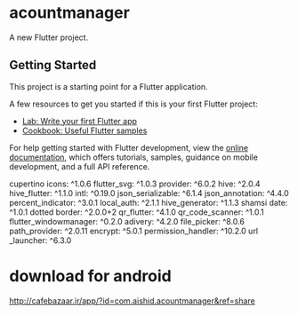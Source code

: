 # acountmanager

A new Flutter project.

## Getting Started

This project is a starting point for a Flutter application.

A few resources to get you started if this is your first Flutter project:

- [Lab: Write your first Flutter app](https://docs.flutter.dev/get-started/codelab)
- [Cookbook: Useful Flutter samples](https://docs.flutter.dev/cookbook)

For help getting started with Flutter development, view the
[online documentation](https://docs.flutter.dev/), which offers tutorials,
samples, guidance on mobile development, and a full API reference.

cupertino
icons: ^1.0.6
flutter_svg: ^1.0.3
provider: ^6.0.2
hive: ^2.0.4
hive_flutter: ^1.1.0
intl: ^0.19.0
json_serializable: ^6.1.4
json_annotation: ^4.4.0
percent_indicator: ^3.0.1
local_auth: ^2.1.1
hive_generator: ^1.1.3
shamsi date: ^1.0.1
dotted border: ^2.0.0+2
qr_flutter: ^4.1.0
qr_code_scanner: ^1.0.1
flutter_windowmanager: ^0.2.0
adivery: ^4.2.0
file_picker: ^8.0.6
path_provider: ^2.0.11
encrypt: ^5.0.1
permission_handler: ^10.2.0
url _launcher: ^6.3.0

# download for android
http://cafebazaar.ir/app/?id=com.aishid.acountmanager&ref=share

